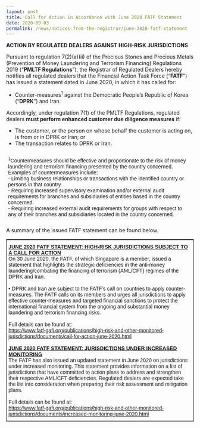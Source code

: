 ```yaml
---
layout: post
title: Call for Action in Accordance with June 2020 FATF Statement
date: 2020-09-03
permalink: /news/notices-from-the-registrar/june-2020-fatf-statement
---
```


**ACTION BY REGULATED DEALERS AGAINST HIGH-RISK JURISDICTIONS**<br>

Pursuant to regulation 7(2)(a)(ii) of the Precious Stones and Precious Metals (Prevention of Money Laundering and Terrorism Financing) Regulations 2019 (“**PMLTF Regulations**”), the Registrar of Regulated Dealers hereby notifies all regulated dealers that the Financial Action Task Force (“**FATF**”) has issued a statement dated in June 2020, in which it has called for:
* Counter-measures<sup>1</sup> against the Democratic People’s Republic of Korea (“**DPRK**”) and Iran.

Accordingly, under regulation 7(1) of the PMLTF Regulations, regulated dealers **must perform enhanced customer due diligence measures** if:
* The customer, or the person on whose behalf the customer is acting on, is from or in DPRK or Iran; or
* The transaction relates to DPRK or Iran.

<table style="border-collapse:collapse;border-spacing:0;border:none" class="tg"><thead><tr><th style="border-style:solid;border-width:0px;font-family:Arial, sans-serif;font-size:14px;font-weight:normal;overflow:hidden;padding:10px 5px;text-align:left;vertical-align:top;word-break:normal">
    <sup>1</sup>Countermeasures should be effective and proportionate to the risk of money laundering and terrorism financing presented by the country concerned. Examples of countermeasures include:<br> 
    - Limiting business relationships or transactions with the identified country or persons in that country.<br>  
    - Requiring increased supervisory examination and/or external audit requirements for branches and subsidiaries of entities based in the country concerned.<br>  
    - Requiring increased external audit requirements for groups with respect to any of their branches and subsidiaries located in the country concerned.<br></th></tr></thead></table>

A summary of the issued FATF statement can be found below.
<style type="text/css">
.tg  {border-collapse:collapse;border-spacing:0;border-width:1px;border-style:solid;border-color:black;}
.tg td{font-family:Arial, sans-serif;font-size:14px;padding:10px 5px;border-style:solid;border-width:0px;overflow:hidden;word-break:normal;}
.tg th{font-family:Arial, sans-serif;font-size:14px;font-weight:normal;padding:10px 5px;border-style:solid;border-width:0px;overflow:hidden;word-break:normal;}
.tg .tg-exjp{border-color:#330001;text-align:left;vertical-align:middle}
</style>
<table class="tg">
    <tr>
    <th class="tg-exjp"><span style="font-weight:bold;text-decoration:underline">JUNE 2020 FATF STATEMENT: HIGH-RISK JURISDICTIONS SUBJECT TO A CALL FOR ACTION</span><br>
On 30 June 2020, the FATF, of which Singapore is a member, issued a statement that highlights the strategic deficiencies in the anti-money laundering/combating the financing of terrorism (AML/CFT) regimes of the DPRK and Iran.<br><br>
• DPRK and Iran are subject to the FATF’s call on countries to apply counter-measures. The FATF calls on its members and urges all jurisdictions to apply effective counter-measures and targeted financial sanctions to protect the international financial system from the ongoing and substantial money laundering and terrorism financing risks.<br><br>Full details can be found at:<br><a href="https://www.fatf-gafi.org/publications/high-risk-and-other-monitored-jurisdictions/documents/call-for-action-june-2020.html" target="_blank">https://www.fatf-gafi.org/publications/high-risk-and-other-monitored-jurisdictions/documents/call-for-action-june-2020.html</a><br><br>
<span style="font-weight:bold;text-decoration:underline">JUNE 2020 FATF STATEMENT: JURISDICTIONS UNDER INCREASED MONITORING</span><br>
The FATF has also issued an updated statement in June 2020 on jurisdictions under increased monitoring. This statement provides information on a list of jurisdictions that have committed to action plans to address and strengthen their respective AML/CFT deficiencies. Regulated dealers are expected take the list into consideration when preparing their risk assessment and mitigation plans.<br> <br>Full details can be found at:<br><a href="https://www.fatf-gafi.org/publications/high-risk-and-other-monitored-jurisdictions/documents/increased-monitoring-june-2020.html" target="_blank">https://www.fatf-gafi.org/publications/high-risk-and-other-monitored-jurisdictions/documents/increased-monitoring-june-2020.html</a><br></th>
  </tr>
</table>
